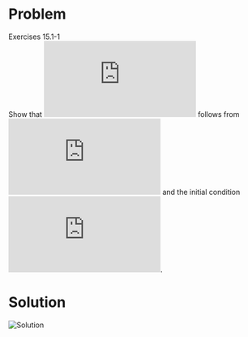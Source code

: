 # Problem

Exercises 15.1-1<br>
Show that ![T(n)=2^n](http://latex.codecogs.com/gif.latex?T%28n%29%3D2%5En) follows from ![T(n)=1+\Sigma_{j=0}^{n-1}T(j)](http://latex.codecogs.com/gif.latex?T%28n%29%3D1%2B%5CSigma_%7Bj%3D0%7D%5E%7Bn-1%7DT%28j%29) and the initial condition ![T(0)=1](http://latex.codecogs.com/gif.latex?T%280%29%3D1).

# Solution

![Solution](https://i.imgur.com/Bp69rZT.png)
